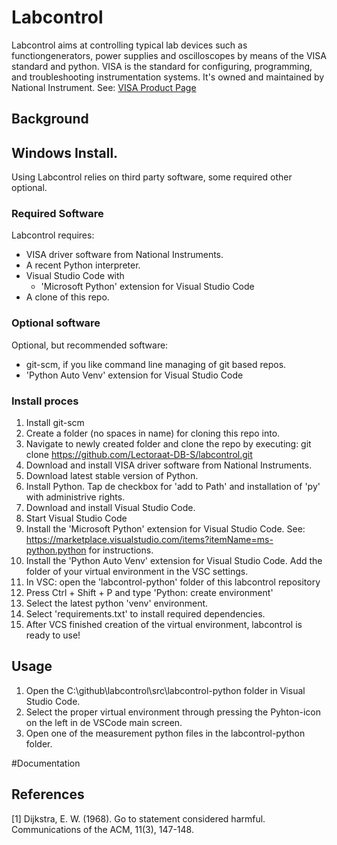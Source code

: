 # Labcontrol 
Labcontrol aims at controlling typical lab devices such as functiongenerators, power supplies and oscilloscopes by means of the VISA standard and python.
VISA is the standard for configuring, programming, and troubleshooting instrumentation systems. It's owned and maintained by National Instrument. 
See: [VISA Product Page](https://www.ni.com/nl-nl/shop/product/ni-visa.html)  

## Background


## Windows Install.
Using Labcontrol relies on third party software, some required other optional.
### Required Software
Labcontrol requires:
- VISA driver software from National Instruments.
- A recent Python interpreter.
- Visual Studio Code with
  - 'Microsoft Python' extension for Visual Studio Code
- A clone of this repo.
### Optional software
Optional, but recommended software:
-  git-scm, if you like command line managing of git based repos.
-  'Python Auto Venv' extension for Visual Studio Code

### Install proces
1. Install git-scm 
2. Create a folder (no spaces in name) for cloning this repo into.
3. Navigate to newly created folder and clone the repo by executing: git clone https://github.com/Lectoraat-DB-S/labcontrol.git
4. Download and install VISA driver software from National Instruments.
5. Download latest stable version of Python. 
6. Install Python. Tap de checkbox for 'add to Path' and installation of 'py' with administrive rights.
7. Download and install Visual Studio Code.
8. Start Visual Studio Code
9. Install the 'Microsoft Python' extension for Visual Studio Code. See: https://marketplace.visualstudio.com/items?itemName=ms-python.python for instructions.
10. Install the 'Python Auto Venv' extension for Visual Studio Code. Add the folder of your virtual environment in the VSC settings.
11. In VSC: open the 'labcontrol-python' folder of this labcontrol repository
12. Press Ctrl + Shift + P and type 'Python: create environment'
13. Select the latest python 'venv' environment.
14. Select 'requirements.txt' to install required dependencies.
15. After VCS finished creation of the virtual environment, labcontrol is ready to use!
## Usage
1. Open the C:\github\labcontrol\src\labcontrol-python folder in Visual Studio Code.
2. Select the proper virtual environment through pressing the Pyhton-icon on the left in de VSCode main screen.
3. Open one of the measurement python files in the labcontrol-python folder.  

#Documentation

## References
<a id="1">[1]</a> 
Dijkstra, E. W. (1968). 
Go to statement considered harmful. 
Communications of the ACM, 11(3), 147-148.

